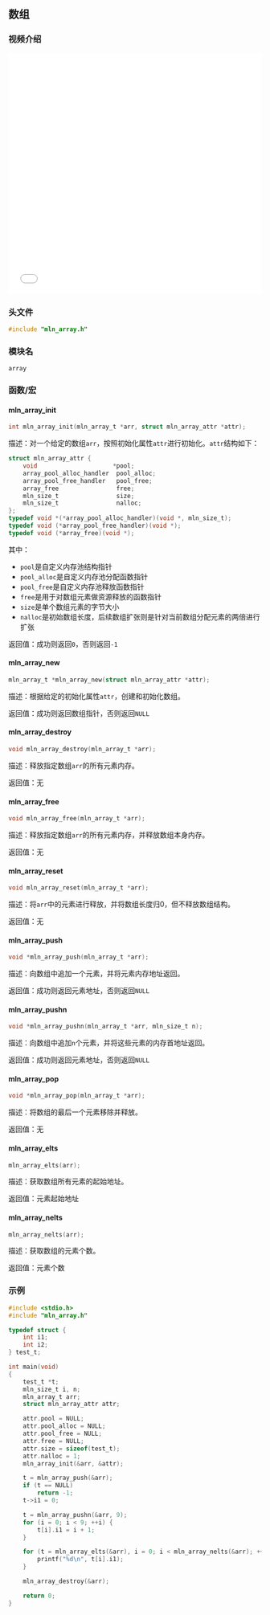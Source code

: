 ## 数组



### 视频介绍

<iframe src="//player.bilibili.com/player.html?bvid=BV1Tz4y1F7vr&page=1&autoplay=0" scrolling="no" border="0" frameborder="no" framespacing="0" allowfullscreen="true" height="480px" width="100%"> </iframe>



### 头文件

```c
#include "mln_array.h"
```



### 模块名

`array`



### 函数/宏

#### mln_array_init

```c
int mln_array_init(mln_array_t *arr, struct mln_array_attr *attr);
```

描述：对一个给定的数组`arr`，按照初始化属性`attr`进行初始化。`attr`结构如下：

```c
struct mln_array_attr {
    void                     *pool;
    array_pool_alloc_handler  pool_alloc;
    array_pool_free_handler   pool_free;
    array_free                free;
    mln_size_t                size;
    mln_size_t                nalloc;
};
typedef void *(*array_pool_alloc_handler)(void *, mln_size_t);
typedef void (*array_pool_free_handler)(void *);
typedef void (*array_free)(void *);
```

其中：

- `pool`是自定义内存池结构指针
- `pool_alloc`是自定义内存池分配函数指针
- `pool_free`是自定义内存池释放函数指针
- `free`是用于对数组元素做资源释放的函数指针
- `size`是单个数组元素的字节大小
- `nalloc`是初始数组长度，后续数组扩张则是针对当前数组分配元素的两倍进行扩张

返回值：成功则返回`0`，否则返回`-1`



#### mln_array_new

```c
mln_array_t *mln_array_new(struct mln_array_attr *attr);
```

描述：根据给定的初始化属性`attr`，创建和初始化数组。

返回值：成功则返回数组指针，否则返回`NULL`



#### mln_array_destroy

```c
void mln_array_destroy(mln_array_t *arr);
```

描述：释放指定数组`arr`的所有元素内存。

返回值：无



#### mln_array_free

```c
void mln_array_free(mln_array_t *arr);
```

描述：释放指定数组`arr`的所有元素内存，并释放数组本身内存。

返回值：无



#### mln_array_reset

```c
void mln_array_reset(mln_array_t *arr);
```

描述：将`arr`中的元素进行释放，并将数组长度归0，但不释放数组结构。

返回值：无



#### mln_array_push

```c
void *mln_array_push(mln_array_t *arr);
```

描述：向数组中追加一个元素，并将元素内存地址返回。

返回值：成功则返回元素地址，否则返回`NULL`



#### mln_array_pushn

```c
void *mln_array_pushn(mln_array_t *arr, mln_size_t n);
```

描述：向数组中追加`n`个元素，并将这些元素的内存首地址返回。

返回值：成功则返回元素地址，否则返回`NULL`



#### mln_array_pop

```c
void *mln_array_pop(mln_array_t *arr);
```

描述：将数组的最后一个元素移除并释放。

返回值：无



#### mln_array_elts

```c
mln_array_elts(arr);
```

描述：获取数组所有元素的起始地址。

返回值：元素起始地址



#### mln_array_nelts

```c
mln_array_nelts(arr);
```

描述：获取数组的元素个数。

返回值：元素个数



### 示例

```c
#include <stdio.h>
#include "mln_array.h"

typedef struct {
    int i1;
    int i2;
} test_t;

int main(void)
{
    test_t *t;
    mln_size_t i, n;
    mln_array_t arr;
    struct mln_array_attr attr;

    attr.pool = NULL;
    attr.pool_alloc = NULL;
    attr.pool_free = NULL;
    attr.free = NULL;
    attr.size = sizeof(test_t);
    attr.nalloc = 1;
    mln_array_init(&arr, &attr);

    t = mln_array_push(&arr);
    if (t == NULL)
        return -1;
    t->i1 = 0;

    t = mln_array_pushn(&arr, 9);
    for (i = 0; i < 9; ++i) {
        t[i].i1 = i + 1;
    }

    for (t = mln_array_elts(&arr), i = 0; i < mln_array_nelts(&arr); ++i) {
        printf("%d\n", t[i].i1);
    }

    mln_array_destroy(&arr);

    return 0;
}
```

